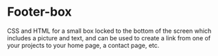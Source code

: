 # Footer-box
CSS and HTML for a small box locked to the bottom of the screen which includes a picture and text, and can be used to create a link from one of your projects to your home page, a contact page, etc.
